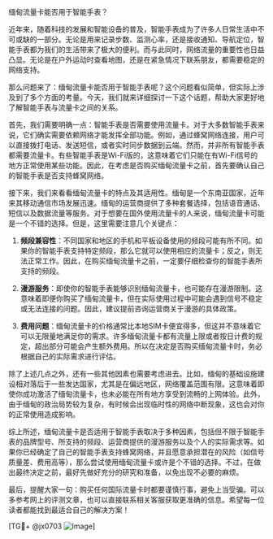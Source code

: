 缅甸流量卡能否用于智能手表？

近年来，随着科技的发展和智能设备的普及，智能手表成为了许多人日常生活中不可或缺的一部分。无论是用来记录步数、监测心率，还是接收通知、导航定位，智能手表都为我们的生活带来了极大的便利。而与此同时，网络流量的重要性也日益凸显。无论是在户外运动时查看地图，还是在紧急情况下联系朋友，都需要稳定的网络支持。

那么问题来了：缅甸流量卡能否用于智能手表呢？这个问题看似简单，但实际上涉及到了多个方面的考量。今天，我们就来详细探讨一下这个话题，帮助大家更好地了解智能手表与流量卡之间的关系。

首先，我们需要明确一点：智能手表是否需要使用流量卡。对于大多数智能手表来说，它们确实需要依赖网络才能发挥全部功能。例如，通过蜂窝网络连接，用户可以直接拨打电话、发送短信，或者实时同步数据到云端。然而，并非所有智能手表都需要流量卡。有些智能手表是Wi-Fi版的，这意味着它们只能在有Wi-Fi信号的地方正常使用某些功能。因此，在考虑是否购买缅甸流量卡之前，首先要确认自己的智能手表是否支持蜂窝网络。

接下来，我们来看看缅甸流量卡的特点及其适用性。缅甸是一个东南亚国家，近年来其移动通信市场发展迅速。缅甸的运营商提供了多种套餐选择，包括语音通话、短信以及数据流量等服务。对于想要在国外使用流量卡的人来说，缅甸流量卡可能是一个不错的选择。但是，这里需要注意几个关键点：

1. **频段兼容性**：不同国家和地区的手机和平板设备使用的频段可能有所不同。如果你的智能手表支持特定频段，那么它就可以使用相应的流量卡；反之，则无法正常工作。因此，在购买缅甸流量卡之前，一定要仔细检查你的智能手表所支持的频段。

2. **漫游服务**：即使你的智能手表能够识别缅甸流量卡，也可能存在漫游限制。这意味着即便你购买了缅甸流量卡，但在实际使用过程中可能会遇到信号不稳定或无法连接的问题。因此，建议提前咨询运营商关于漫游的具体政策。

3. **费用问题**：缅甸流量卡的价格通常比本地SIM卡便宜得多，但这并不意味着它可以无限量地满足你的需求。许多缅甸流量卡都有流量上限或者按日计费的规定，超出部分可能会产生额外费用。所以在决定是否购买缅甸流量卡时，务必根据自己的实际需求进行评估。

除了上述几点之外，还有一些其他因素也需要考虑进去。比如，缅甸的基础设施建设相对落后于一些发达国家，尤其是在偏远地区，网络覆盖范围有限。这意味着即使你成功激活了缅甸流量卡，也未必能在所有地方享受到流畅的上网体验。此外，由于缅甸的政治局势较为复杂，有时候会出现临时性的网络中断现象，这也会对你的正常使用造成影响。

综上所述，缅甸流量卡是否适用于智能手表取决于多种因素，包括但不限于智能手表的品牌型号、所支持的频段、运营商提供的漫游服务以及个人的实际需求等。如果你已经确定了自己的智能手表支持蜂窝网络，并且愿意承担潜在的风险（如信号质量差、费用高等），那么尝试使用缅甸流量卡或许是个不错的选择。不过，在做出最终决定之前，最好先做好充分的研究和准备，以免出现不必要的麻烦。

最后，提醒大家一句：购买任何国际流量卡时都要谨慎行事，避免上当受骗。可以多参考网上的评测文章，也可以直接联系相关客服获取更准确的信息。希望每一位读者都能找到最适合自己的解决方案！

[TG💪+ @jx0703 ![Image](https://github.com/user-attachments/assets/dbca1d08-cadb-493c-b0ec-ad6f7a83f270)]
